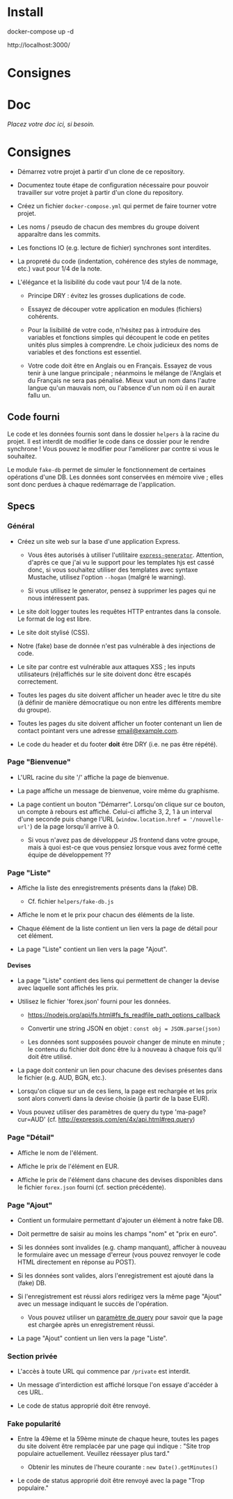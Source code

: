 # Install
docker-compose up -d

http://localhost:3000/


# Consignes
# Doc

_Placez votre doc ici, si besoin._

# Consignes

- Démarrez votre projet à partir d'un clone de ce repository.

- Documentez toute étape de configuration nécessaire pour pouvoir travailler sur
  votre projet à partir d'un clone du repository.

- Créez un fichier `docker-compose.yml` qui permet de faire tourner votre projet.

- Les noms / pseudo de chacun des membres du groupe doivent apparaître dans les
  commits.

- Les fonctions IO (e.g. lecture de fichier) synchrones sont interdites.

- La propreté du code (indentation, cohérence des styles de nommage, etc.) vaut
  pour 1/4 de la note.

- L'élégance et la lisibilité du code vaut pour 1/4 de la note.

  - Principe DRY : évitez les grosses duplications de code.

  - Essayez de découper votre application en modules (fichiers) cohérents.

  - Pour la lisibilité de votre code, n'hésitez pas à introduire des variables
    et fonctions simples qui découpent le code en petites unités plus simples à
    comprendre. Le choix judicieux des noms de variables et des fonctions est
    essentiel.

  - Votre code doit être en Anglais ou en Français. Essayez de vous tenir à une
    langue principale ; néanmoins le mélange de l'Anglais et du Français ne sera
    pas pénalisé. Mieux vaut un nom dans l'autre langue qu'un mauvais nom, ou
    l'absence d'un nom où il en aurait fallu un.

## Code fourni

Le code et les données fournis sont dans le dossier `helpers` à la racine du
projet. Il est interdit de modifier le code dans ce dossier pour le rendre
synchrone ! Vous pouvez le modifier pour l'améliorer par contre si vous le
souhaitez.

Le module `fake-db` permet de simuler le fonctionnement de certaines opérations
d'une DB. Les données sont conservées en mémoire vive ; elles sont donc perdues
à chaque redémarrage de l'application.

## Specs

### Général

- Créez un site web sur la base d'une application Express.

  - Vous êtes autorisés à utiliser l'utilitaire
    [`express-generator`](http://expressjs.com/en/starter/generator.html).
    Attention, d'après ce que j'ai vu le support pour les templates hjs est
    cassé donc, si vous souhaitez utiliser des templates avec syntaxe Mustache,
    utilisez l'option `--hogan` (malgré le warning).

  - Si vous utilisez le generator, pensez à supprimer les pages qui ne nous
    intéressent pas.

- Le site doit logger toutes les requêtes HTTP entrantes dans la console. Le
  format de log est libre.

- Le site doit stylisé (CSS).

- Notre (fake) base de donnée n'est pas vulnérable à des injections de code.

- Le site par contre est vulnérable aux attaques XSS ; les inputs utilisateurs
  (ré)affichés sur le site doivent donc être escapés correctement.

- Toutes les pages du site doivent afficher un header avec le titre du site (à
  définir de manière démocratique ou non entre les différents membre du groupe).

- Toutes les pages du site doivent afficher un footer contenant un lien de
  contact pointant vers une adresse email@example.com.

- Le code du header et du footer **doit** être DRY (i.e. ne pas être répété).

### Page "Bienvenue"

- L'URL racine du site '/' affiche la page de bienvenue.

- La page affiche un message de bienvenue, voire même du graphisme.

- La page contient un bouton "Démarrer". Lorsqu'on clique sur ce bouton, un
  compte à rebours est affiché. Celui-ci affiche 3, 2, 1 à un interval d'une
  seconde puis change l'URL (`window.location.href = '/nouvelle-url'`) de la
  page lorsqu'il arrive à 0.

  - Si vous n'avez pas de développeur JS frontend dans votre groupe, mais à
    quoi est-ce que vous pensiez lorsque vous avez formé cette équipe de
    développement ??

### Page "Liste"

- Affiche la liste des enregistrements présents dans la (fake) DB.

  - Cf. fichier `helpers/fake-db.js`

- Affiche le nom et le prix pour chacun des éléments de la liste.

- Chaque élément de la liste contient un lien vers la page de détail pour cet
  élément.

- La page "Liste" contient un lien vers la page "Ajout".

#### Devises

- La page "Liste" contient des liens qui permettent de changer la devise avec
  laquelle sont affichés les prix.

- Utilisez le fichier 'forex.json' fourni pour les données.

  - https://nodejs.org/api/fs.html#fs_fs_readfile_path_options_callback

  - Convertir une string JSON en objet : `const obj = JSON.parse(json)`

  - Les données sont supposées pouvoir changer de minute en minute ; le contenu
    du fichier doit donc être lu à nouveau à chaque fois qu'il doit être utilisé.

- La page doit contenir un lien pour chacune des devises présentes dans le
  fichier (e.g. AUD, BGN, etc.).

- Lorsqu'on clique sur un de ces liens, la page est rechargée et les prix sont
  alors converti dans la devise choisie (à partir de la base EUR).

- Vous pouvez utiliser des paramètres de query du type 'ma-page?cur=AUD' (cf.
  http://expressjs.com/en/4x/api.html#req.query)

### Page "Détail"

- Affiche le nom de l'élément.

- Affiche le prix de l'élément en EUR.

- Affiche le prix de l'élément dans chacune des devises disponibles dans le
  fichier `forex.json` fourni (cf. section précédente).

### Page "Ajout"

- Contient un formulaire permettant d'ajouter un élément à notre fake DB.

- Doit permettre de saisir au moins les champs "nom" et "prix en euro".

- Si les données sont invalides (e.g. champ manquant), afficher à nouveau le
  formulaire avec un message d'erreur (vous pouvez renvoyer le code HTML
  directement en réponse au POST).

- Si les données sont valides, alors l'enregistrement est ajouté dans la (fake)
  DB.

- Si l'enregistrement est réussi alors redirigez vers la même page "Ajout" avec
  un message indiquant le succès de l'opération.

  - Vous pouvez utiliser un
    [paramètre de query](http://expressjs.com/en/4x/api.html#req.query) pour
    savoir que la page est chargée après un enregistrement réussi.

- La page "Ajout" contient un lien vers la page "Liste".

### Section privée

- L'accès à toute URL qui commence par `/private` est interdit.

- Un message d'interdiction est affiché lorsque l'on essaye d'accéder à ces URL.

- Le code de status approprié doit être renvoyé.

### Fake popularité

- Entre la 49ème et la 59ème minute de chaque heure, toutes les pages du site
  doivent être remplacée par une page qui indique : "Site trop populaire
  actuellement. Veuillez réessayer plus tard."

  - Obtenir les minutes de l'heure courante : `new Date().getMinutes()`

- Le code de status approprié doit être renvoyé avec la page "Trop populaire."

